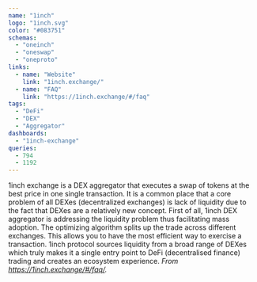 ```yaml
---
name: "1inch"
logo: "1inch.svg"
color: "#083751"
schemas:
  - "oneinch"
  - "oneswap"
  - "oneproto"
links:
  - name: "Website"
    link: "1inch.exchange/"
  - name: "FAQ"
    link: "https://1inch.exchange/#/faq"
tags:
  - "DeFi"
  - "DEX"
  - "Aggregator"
dashboards:
  - "1inch-exchange"
queries:
  - 794
  - 1192
---
```


1inch exchange is a DEX aggregator that executes a swap of tokens at the best price in one single transaction. It is a common place that a core problem of all DEXes (decentralized exchanges) is lack of liquidity due to the fact that DEXes are a relatively new concept. First of all, 1inch DEX aggregator is addressing the liquidity problem thus facilitating mass adoption. The optimizing algorithm splits up the trade across different exchanges. This allows you to have the most efficient way to exercise a transaction. 1inch protocol sources liquidity from a broad range of DEXes which truly makes it a single entry point to DeFi (decentralised finance) trading and creates an ecosystem experience.
*From https://1inch.exchange/#/faq/.*
